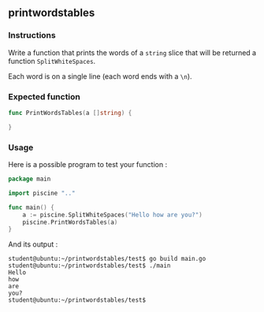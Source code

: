 ## printwordstables

### Instructions

Write a function that prints the words of a `string` slice that will be returned a function `SplitWhiteSpaces`.

Each word is on a single line (each word ends with a `\n`).

### Expected function

```go
func PrintWordsTables(a []string) {

}
```

### Usage

Here is a possible program to test your function :

```go
package main

import piscine ".."

func main() {
	a := piscine.SplitWhiteSpaces("Hello how are you?")
	piscine.PrintWordsTables(a)
}
```

And its output :

```console
student@ubuntu:~/printwordstables/test$ go build main.go
student@ubuntu:~/printwordstables/test$ ./main
Hello
how
are
you?
student@ubuntu:~/printwordstables/test$
```
